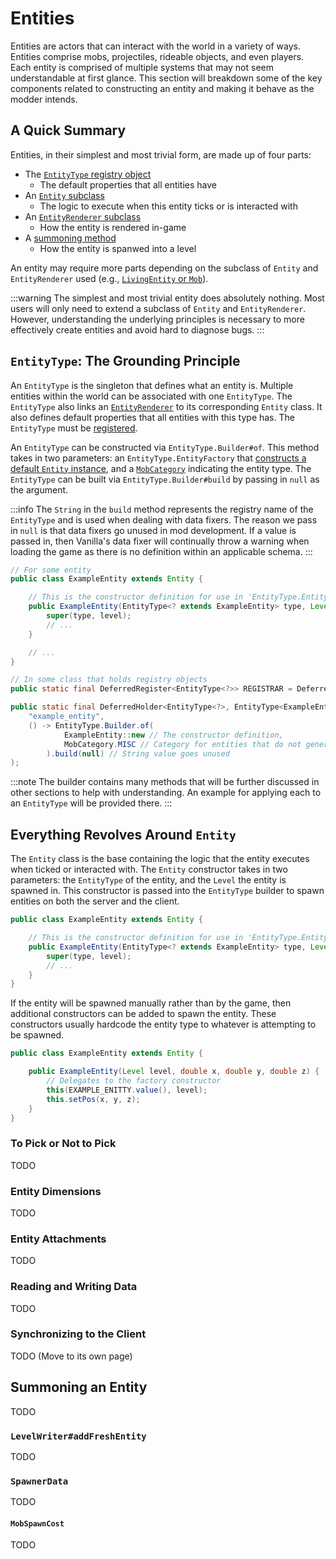 # Entities

Entities are actors that can interact with the world in a variety of ways. Entities comprise mobs, projectiles, rideable objects, and even players. Each entity is comprised of multiple systems that may not seem understandable at first glance. This section will breakdown some of the key components related to constructing an entity and making it behave as the modder intends.

## A Quick Summary

Entities, in their simplest and most trivial form, are made up of four parts:

- The [`EntityType` registry object][entitytype]
    - The default properties that all entities have
- An [`Entity` subclass][entity]
    - The logic to execute when this entity ticks or is interacted with
- An [`EntityRenderer` subclass][entityrenderer]
    - How the entity is rendered in-game
- A [summoning method][summon]
    - How the entity is spanwed into a level

An entity may require more parts depending on the subclass of `Entity` and `EntityRenderer` used (e.g., [`LivingEntity` or `Mob`][living]).

:::warning
The simplest and most trivial entity does absolutely nothing. Most users will only need to extend a subclass of `Entity` and `EntityRenderer`. However, understanding the underlying principles is necessary to more effectively create entities and avoid hard to diagnose bugs.
:::

## `EntityType`: The Grounding Principle

An `EntityType` is the singleton that defines what an entity is. Multiple entities within the world can be associated with one `EntityType`. The `EntityType` also links an [`EntityRenderer`][entityrenderer] to its corresponding `Entity` class. It also defines default properties that all entities with this type has. The `EntityType` must be [registered].

An `EntityType` can be constructed via `EntityType.Builder#of`. This method takes in two parameters: an `EntityType.EntityFactory` that [constructs a default `Entity` instance][entity], and a [`MobCategory`][mobcategory] indicating the entity type. The `EntityType` can be built via `EntityType.Builder#build` by passing in `null` as the argument.

:::info
The `String` in the `build` method represents the registry name of the `EntityType` and is used when dealing with data fixers. The reason we pass in `null` is that data fixers go unused in mod development. If a value is passed in, then Vanilla's data fixer will continually throw a warning when loading the game as there is no definition within an applicable schema.
:::

```java
// For some entity
public class ExampleEntity extends Entity {

    // This is the constructor definition for use in 'EntityType.EntityFactory'
    public ExampleEntity(EntityType<? extends ExampleEntity> type, Level level) {
        super(type, level);
        // ...
    }

    // ...
}

// In some class that holds registry objects
public static final DeferredRegister<EntityType<?>> REGISTRAR = DeferredRegister.create(Registries.ENTITY_TYPE, MOD_ID);

public static final DeferredHolder<EntityType<?>, EntityType<ExampleEntity>> EXAMPLE_ENITTY = REGISTRAR.register(
    "example_entity",
    () -> EntityType.Builder.of(
            ExampleEntity::new // The constructor definition,
            MobCategory.MISC // Category for entities that do not generally extend 'Mob'
        ).build(null) // String value goes unused
);
```

:::note
The builder contains many methods that will be further discussed in other sections to help with understanding. An example for applying each to an `EntityType` will be provided there.
:::

## Everything Revolves Around `Entity`

The `Entity` class is the base containing the logic that the entity executes when ticked or interacted with. The `Entity` constructor takes in two parameters: the `EntityType` of the entity, and the `Level` the entity is spawned in. This constructor is passed into the `EntityType` builder to spawn entities on both the server and the client.

```java
public class ExampleEntity extends Entity {

    // This is the constructor definition for use in 'EntityType.EntityFactory'
    public ExampleEntity(EntityType<? extends ExampleEntity> type, Level level) {
        super(type, level);
        // ...
    }
}
```

If the entity will be spawned manually rather than by the game, then additional constructors can be added to spawn the entity. These constructors usually hardcode the entity type to whatever is attempting to be spawned.

```java
public class ExampleEntity extends Entity {

    public ExampleEntity(Level level, double x, double y, double z) {
        // Delegates to the factory constructor
        this(EXAMPLE_ENITTY.value(), level);
        this.setPos(x, y, z);
    }
}
```

### To Pick or Not to Pick

TODO

### Entity Dimensions

TODO

### Entity Attachments

TODO

### Reading and Writing Data

TODO

### Synchronizing to the Client

TODO (Move to its own page)

## Summoning an Entity

TODO

### `LevelWriter#addFreshEntity`

TODO

### `SpawnerData`

TODO

#### `MobSpawnCost`

TODO

[entitytype]: #entitytype-the-grounding-principle
[entity]: #everything-revolves-around-entity
[entityrenderer]: ./renderer.md
[summon]: #summoning-an-entity
[registered]: ../concepts/registries.md#methods-for-registering
<!-- Replace with living entity docs -->
[living]: #
[mobcategory]: #
